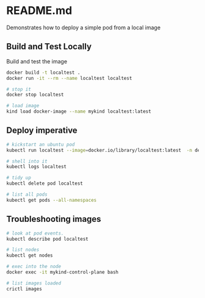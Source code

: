 # README.md
Demonstrates how to deploy a simple pod from a local image

## Build and Test Locally
Build and test the image
```sh
docker build -t localtest .        
docker run -it --rm --name localtest localtest 

# stop it
docker stop localtest
```

```sh
# load image
kind load docker-image --name mykind localtest:latest      
```

## Deploy imperative

```sh
# kickstart an ubuntu pod
kubectl run localtest --image=docker.io/library/localtest:latest  -n default --limits="cpu=200m,memory=512Mi" --restart=Never 

# shell into it
kubectl logs localtest

# tidy up
kubectl delete pod localtest

# list all pods
kubectl get pods --all-namespaces 
```

## Troubleshooting images 
```sh
# look at pod events.
kubectl describe pod localtest

# list nodes
kubectl get nodes     

# exec into the node
docker exec -it mykind-control-plane bash 

# list images loaded
crictl images
```



